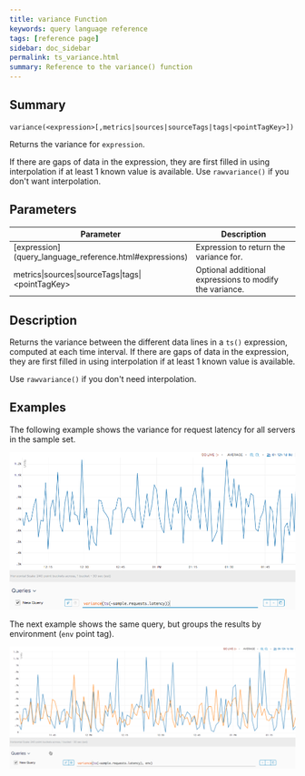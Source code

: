 ```yaml
---
title: variance Function
keywords: query language reference
tags: [reference page]
sidebar: doc_sidebar
permalink: ts_variance.html
summary: Reference to the variance() function
---
```

## Summary
```
variance(<expression>[,metrics|sources|sourceTags|tags|<pointTagKey>])
```
Returns the variance for `expression`.

If there are gaps of data in the expression, they are first filled in using interpolation if at least 1 known value is available. Use `rawvariance()` if you don't want interpolation.

## Parameters
<table>
<tbody>
<thead>
<tr><th width="20%">Parameter</th><th width="80%">Description</th></tr>
</thead>
<tr>
<td markdown="span"> [expression](query_language_reference.html#expressions)</td>
<td>Expression to return the variance for. </td></tr>
<tr>
<td>metrics&vert;sources&vert;sourceTags&vert;tags&vert;&lt;pointTagKey&gt;</td>
<td>Optional additional expressions to modify the variance. </td>
</tr>
</tbody>
</table>

## Description

Returns the variance between the different data lines in a `ts()` expression, computed at each time interval. If there are gaps of data in the expression, they are first filled in using interpolation if at least 1 known value is available.

Use `rawvariance()` if you don't need interpolation.

## Examples

The following example shows the variance for request latency for all servers in the sample set.

![ts variance](images/ts_variance.png)

The next example shows the same query, but groups the results by environment (`env` point tag).

![ts variance grouped](images/ts_variance_grouped.png)
